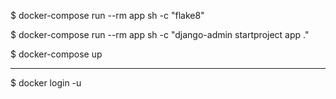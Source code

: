 

$ docker-compose run --rm app sh -c "flake8"

$ docker-compose run --rm app sh -c "django-admin startproject app ."

$ docker-compose up

---
$ docker login -u <user>
